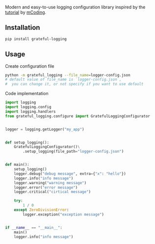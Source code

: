 Modern and easy-to-use logging configuration library 
inspired by the [tutorial](https://www.youtube.com/@mCoding) by [mCoding](https://www.youtube.com/@mCoding).

## Installation

```bash
pip install grateful-logging 
```


## Usage
Create configuration file
```bash
python -m grateful_logging --file_name=logger-config.json  
# default value of file_name is `logger-config.json`, 
#  you can change it, or not specify if you want to use default
```

Code implementation

```python
import logging
import logging.config
import logging.handlers
from grateful_logging.configure import GratefulLoggingConfigurator


logger = logging.getLogger("my_app")


def setup_logging():
    GratefulLoggingConfigurator()\
        .setup_logging(file_path="logger-config.json")


def main():
    setup_logging()
    logger.debug("debug message", extra={"x": "hello"})
    logger.info("info message")
    logger.warning("warning message")
    logger.error("error message")
    logger.critical("cirtical message")

    try:
        1 / 0
    except ZeroDivisionError:
        logger.exception("exception message")


if __name__ == "__main__":
    main()
    logger.info("info message")

```

